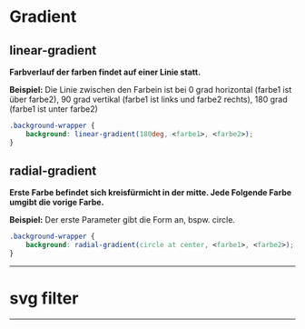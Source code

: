 # Gradient

## linear-gradient

**Farbverlauf der farben findet auf einer Linie statt.**

**Beispiel:** Die Linie zwischen den Farbein ist bei 0 grad horizontal (farbe1 ist über farbe2), 90 grad vertikal (farbe1 ist links und farbe2 rechts), 180 grad (farbe1 ist unter farbe2)
```css
.background-wrapper {
	background: linear-gradient(180deg, <farbe1>, <farbe2>);
}
```

## radial-gradient

**Erste Farbe befindet sich kreisfürmicht in der mitte. Jede Folgende Farbe umgibt die vorige Farbe.**

**Beispiel:** Der erste Parameter gibt die Form an, bspw. circle.
```css
.background-wrapper {
	background: radial-gradient(circle at center, <farbe1>, <farbe2>);
}
```

---

# svg filter

---

